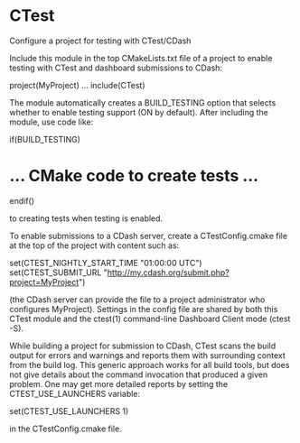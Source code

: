   

# CTest  
Configure a project for testing with CTest/CDash  

Include this module in the top CMakeLists.txt file of a project to
enable testing with CTest and dashboard submissions to CDash:  

project(MyProject)
...
include(CTest)

  

The module automatically creates a BUILD_TESTING option that selects
whether to enable testing support (ON by default).  After including
the module, use code like:  

if(BUILD_TESTING)
  # ... CMake code to create tests ...
endif()

  

to creating tests when testing is enabled.  

To enable submissions to a CDash server, create a CTestConfig.cmake
file at the top of the project with content such as:  

set(CTEST_NIGHTLY_START_TIME "01:00:00 UTC")
set(CTEST_SUBMIT_URL "http://my.cdash.org/submit.php?project=MyProject")

  

(the CDash server can provide the file to a project administrator who
configures MyProject).  Settings in the config file are shared by
both this CTest module and the ctest(1) command-line
Dashboard Client mode (ctest -S).  

While building a project for submission to CDash, CTest scans the
build output for errors and warnings and reports them with surrounding
context from the build log.  This generic approach works for all build
tools, but does not give details about the command invocation that
produced a given problem.  One may get more detailed reports by setting
the CTEST_USE_LAUNCHERS variable:  

set(CTEST_USE_LAUNCHERS 1)

  

in the CTestConfig.cmake file.  


